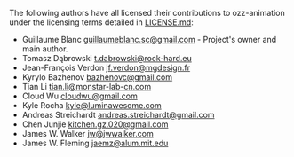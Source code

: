 The following authors have all licensed their contributions to ozz-animation under the licensing terms detailed in [LICENSE.md](LICENSE.md):

- Guillaume Blanc <guillaumeblanc.sc@gmail.com> - Project's owner and main author.
- Tomasz Dąbrowski <t.dabrowski@rock-hard.eu>
- Jean-François Verdon <jf.verdon@mgdesign.fr>
- Kyrylo Bazhenov <bazhenovc@gmail.com>
- Tian Li <tian.li@monstar-lab-cn.com>
- Cloud Wu <cloudwu@gmail.com>
- Kyle Rocha <kyle@luminawesome.com>
- Andreas Streichardt <andreas.streichardt@gmail.com>
- Chen Junjie <kitchen.gz.020@gmail.com>
- James W. Walker <jw@jwwalker.com>
- James W. Fleming <jaemz@alum.mit.edu>